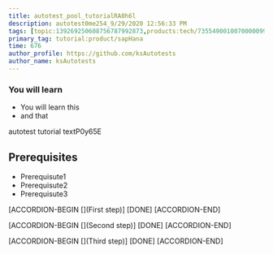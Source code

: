 ```yaml
---
title: autotest_pool_tutorialRA0h6l
description: autotest0me254_9/29/2020 12:56:33 PM
tags: [topic:139269250608756787992873,products:tech/73554900100700000996,tutorial:experience/advanced]
primary_tag: tutorial:product/sapHana
time: 676
author_profile: https://github.com/ksAutotests
author_name: ksAutotests
---
```

### You will learn
- You will learn this
- and that

autotest tutorial textP0y65E

## Prerequisites
- Prerequisute1
- Prerequisute2
- Prerequisute3

[ACCORDION-BEGIN [](First step)]
[DONE]
[ACCORDION-END]

[ACCORDION-BEGIN [](Second step)]
[DONE]
[ACCORDION-END]

[ACCORDION-BEGIN [](Third step)]
[DONE]
[ACCORDION-END]

